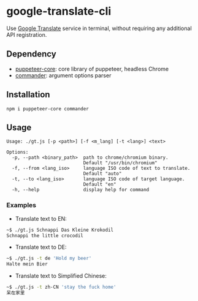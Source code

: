 # google-translate-cli

Use [Google Translate](https://translate.google.com/) service in terminal, without requiring any additional API registration.

## Dependency

- [puppeteer-core](https://github.com/puppeteer/puppeteer/): core library of puppeteer, headless Chrome
- [commander](https://github.com/tj/commander.js): argument options parser

## Installation

```
npm i puppeteer-core commander
```

## Usage

```
Usage: ./gt.js [-p <path>] [-f <m_lang] [-t <lang>] <text>

Options:
  -p, --path <binary_path>  path to chrome/chromium binary.
                            Default "/usr/bin/chromium"
  -f, --from <lang_iso>     language ISO code of text to translate.
                            Default "auto"
  -t, --to <lang_iso>       language ISO code of target language.
                            Default "en"
  -h, --help                display help for command
```

### Examples

- Translate text to EN:

```bash
~$ ./gt.js Schnappi Das Kleine Krokodil
Schnappi the little crocodil
```

- Translate text to DE:

```bash
~$ ./gt.js -t de 'Hold my beer'
Halte mein Bier
```

- Translate text to Simplified Chinese:

```bash
~$ ./gt.js -t zh-CN 'stay the fuck home'
呆在家里
```
